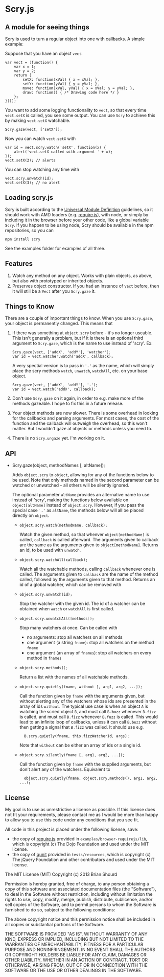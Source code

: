 # Scry.js
## A module for seeing things

Scry is used to turn a regular object into one with callbacks. A simple
example:

Suppose that you have an object `vect`.

~~~
var vect = (function() {
    var x = 1;
    var y = 2;
    return {
        setX: function(xVal) { x = xVal; },
        setY: function(yVal) { y = yVal; },
        move: function(xVal, yVal) { x = xVal; y = yVal; },
        draw: function() { /* Drawing code here */ }
    };
}());
~~~

You want to add some logging functionality to `vect`, so that every time
`vect.setX` is called, you see some output. You can use `Scry` to
achieve this by making `vect.setX` watchable.

~~~
Scry.gaze(vect, ['setX']);
~~~

Now you can watch `vect.setX` with

~~~
var id = vect.scry.watch('setX', function(x) {
    alert('vect.setX called with argument ' + x);
});
vect.setX(2); // alerts
~~~

You can stop watching any time with 

~~~
vect.scry.unwatch(id);
vect.setX(3); // no alert
~~~

## Loading scry.js

Scry is built according to the [Universal Module
Definition](https://github.com/umdjs/umd) guidelines, so it should work
with AMD loaders (e.g. [require.js](http://requirejs.org)), with node,
or simply by including it in the browser before your other code, like a
global variable `Scry`. If you happen to be using node, Scry should be
available in the npm repositories, so you can

~~~
npm install scry
~~~

See the examples folder for examples of all three.

## Features

1. Watch any method on any object. Works with plain objects, as above,
   but also with prototyped or inherited objects.
2. Preserves object constructor. If you had an instance of `Vect`
   before, then it will still be a `Vect` after you `Scry.gaze` it.

## Things to Know

There are a couple of important things to know. When you use
`Scry.gaze`, your object is permanently changed. This means that

1. If there was something at `object.scry` before - it's no longer
  useable. This isn't generally a problem, but if it is there is an
optional third argument to `Scry.gaze`, which is the name to use instead
of 'scry'. Ex:

    ~~~
    Scry.gaze(vect, ['addX', 'addY'], 'watcher');
    var id = vect.watcher.watch('addX', callback);
    ~~~

    A very spectial version is to pass in `'.'` as the name, which
will simply place the scry methods `watch`, `unwatch`, `watchAll`, etc.
on your base object.

    ~~~
    Scry.gaze(vect, ['addX', 'addY'], '.');
    var id = vect.watch('addX', callback);
    ~~~

2. Don't use `Scry.gaze` on it again, in order to e.g. make more of
  the methods gazeable. I hope to fix this in a future release.
3. Your object methods are now slower. There is some overhead in
  looking for the callbacks and parsing arguments. For most cases,
the cost of the function and the callback will outweigh the overhead, so
this won't matter. But I wouldn't gaze at objects or methods unless you
need to.
4. There is no `Scry.ungaze` yet. I'm working on it.

## API

* Scry.gaze(object, methodNames [, altName]);

    Adds `object.scry` to `object`, allowing for any of the functions
below to be used. Note that only methods named in the second parameter
can be watched or unwatched - all others will be silently ignored.

    The optional parameter `altName` provides an alternative name to use
instead of 'scry', making the functions below available on
`object[altName]` instead of `object.scry`. However, if you pass the
special case `'.'` as `altName`, the methods below will all be placed
directly on `object`.

    * `object.scry.watch(methodName, callback);`

        Watch the given method, so that whenver `object[methodName]` is
called, `callback` is called afterward. The arguments given to callback
are the same as the arguments given to `object[methodName]`. Returns an
id, to be used with `unwatch`.

    * `object.scry.watchAll(callback);`

        Watch all the watchable methods, calling `callback` whenever one
is called. The arguments given to `callback` are the name of the method
called, followed by the arguments given to that method. Returns an id of
a global watcher, which can be removed with 

    * `object.scry.unwatch(id);`

        Stop the watcher with the given id. The id of a watcher can be
obtained when `watch` or `watchAll` is first called.

    * `object.scry.unwatchAll([methods]);`

        Stop many watchers at once. Can be called with 

        * no arguments: stop all watchers on all methods
        * one argument (a string `fname`): stop all watchers on the method
          `fname`
        * one argument (an array of `fnames`): stop all watchers on
          every method in `fnames`

    * `object.scry.methods();`

        Return a list with the names of all watchable methods.

    * `object.scry.quietly(fname, without [, arg1, arg2, ...]);`

        Call the function given by `fname` with the arguments given, but
without alerting any of the watchers whose ids are presented in the
array of ids `without`. The typical use case is when an object `A` is
watching the scried object `B`, and must call `B.buzz` whenever `B.fizz`
is called, and must call `B.fizz` whenever `B.fuzz` is called. This
would lead to an infinite loop of callbacks, unless it can call `B.buzz`
without then getting a signal that `B.fizz` was called. It should use
e.g.

            B.scry.quietly(fname, this.fizzWatcherId, args);

        Note that `without` can be either an array of ids or a single
id.

    * `object.scry.silently(fname [, arg1, arg2, ...]);`

        Call the function given by `fname` with the supplied arguments,
but don't alert any of the watchers. Equivalent to 
        
            object.scry.quietly(fname, object.scry.methods(), arg1, arg2, ...);

## License

My goal is to use as unrestrictive a license as possible. If this
license does not fit your requirements, please contact me as I would be
more than happy to allow you to use this code under any conditions that
you see fit.

All code in this project is placed under the following license, save:

* the copy of [require.js](http://requirejs.org) provided in
  `examples/browser-requirejs/lib`, which is copyright (c) The Dojo
Foundation and used under the MIT license.
* the copy of [qunit](http://qunitjs.com) provided in `tests/resources`,
  which is copyright (c) The jQuery Foundation and other contributors
and used under the MIT license.

The MIT License (MIT)
Copyright (c) 2013 Brian Shourd

Permission is hereby granted, free of charge, to any person obtaining a copy
of this software and associated documentation files (the "Software"), to deal
in the Software without restriction, including without limitation the rights
to use, copy, modify, merge, publish, distribute, sublicense, and/or sell
copies of the Software, and to permit persons to whom the Software is
furnished to do so, subject to the following conditions:

The above copyright notice and this permission notice shall be included in
all copies or substantial portions of the Software.

THE SOFTWARE IS PROVIDED "AS IS", WITHOUT WARRANTY OF ANY KIND, EXPRESS OR
IMPLIED, INCLUDING BUT NOT LIMITED TO THE WARRANTIES OF MERCHANTABILITY,
FITNESS FOR A PARTICULAR PURPOSE AND NONINFRINGEMENT. IN NO EVENT SHALL THE
AUTHORS OR COPYRIGHT HOLDERS BE LIABLE FOR ANY CLAIM, DAMAGES OR OTHER
LIABILITY, WHETHER IN AN ACTION OF CONTRACT, TORT OR OTHERWISE, ARISING FROM,
OUT OF OR IN CONNECTION WITH THE SOFTWARE OR THE USE OR OTHER DEALINGS IN
THE SOFTWARE.
